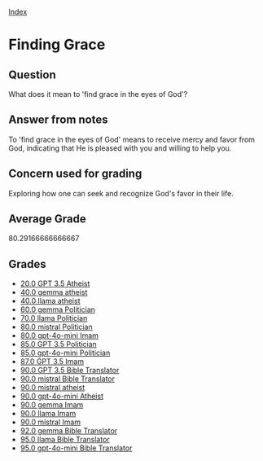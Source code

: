 
[Index](../../index.md)
# Finding Grace
## Question
What does it mean to 'find grace in the eyes of God'?

## Answer from notes
To 'find grace in the eyes of God' means to receive mercy and favor from God, indicating that He is pleased with you and willing to help you.

## Concern used for grading
Exploring how one can seek and recognize God's favor in their life.

## Average Grade
80.29166666666667

## Grades
 * [20.0 GPT 3.5 Atheist](../answers/GPT_3.5_Atheist/Finding_Grace.md)
 * [40.0 gemma atheist](../answers/gemma_atheist/Finding_Grace.md)
 * [40.0 llama atheist](../answers/llama_atheist/Finding_Grace.md)
 * [60.0 gemma Politician](../answers/gemma_Politician/Finding_Grace.md)
 * [70.0 llama Politician](../answers/llama_Politician/Finding_Grace.md)
 * [80.0 mistral Politician](../answers/mistral_Politician/Finding_Grace.md)
 * [80.0 gpt-4o-mini Imam](../answers/gpt-4o-mini_Imam/Finding_Grace.md)
 * [85.0 GPT 3.5 Politician](../answers/GPT_3.5_Politician/Finding_Grace.md)
 * [85.0 gpt-4o-mini Politician](../answers/gpt-4o-mini_Politician/Finding_Grace.md)
 * [87.0 GPT 3.5 Imam](../answers/GPT_3.5_Imam/Finding_Grace.md)
 * [90.0 GPT 3.5 Bible Translator](../answers/GPT_3.5_Bible_Translator/Finding_Grace.md)
 * [90.0 mistral Bible Translator](../answers/mistral_Bible_Translator/Finding_Grace.md)
 * [90.0 mistral atheist](../answers/mistral_atheist/Finding_Grace.md)
 * [90.0 gpt-4o-mini Atheist](../answers/gpt-4o-mini_Atheist/Finding_Grace.md)
 * [90.0 gemma Imam](../answers/gemma_Imam/Finding_Grace.md)
 * [90.0 llama Imam](../answers/llama_Imam/Finding_Grace.md)
 * [90.0 mistral Imam](../answers/mistral_Imam/Finding_Grace.md)
 * [92.0 gemma Bible Translator](../answers/gemma_Bible_Translator/Finding_Grace.md)
 * [95.0 llama Bible Translator](../answers/llama_Bible_Translator/Finding_Grace.md)
 * [95.0 gpt-4o-mini Bible Translator](../answers/gpt-4o-mini_Bible_Translator/Finding_Grace.md)
